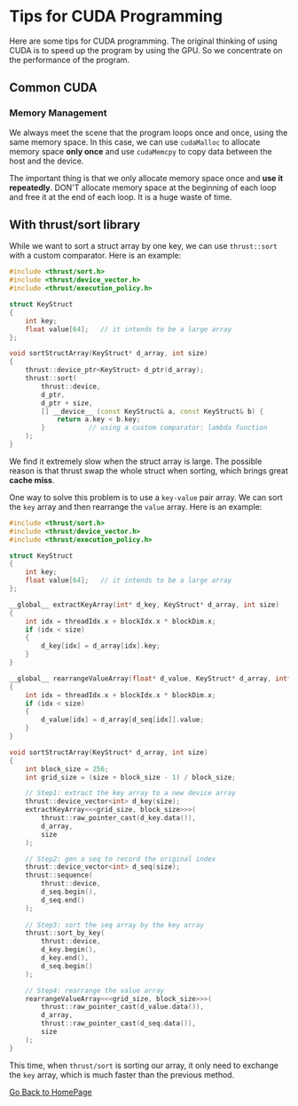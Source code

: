 
# Tips for CUDA Programming

Here are some tips for CUDA programming. The original thinking of using CUDA is to speed up the program by using the GPU. So we concentrate on the performance of the program.

## Common CUDA

### Memory Management

We always meet the scene that the program loops once and once, using the same memory space. In this case, we can use `cudaMalloc` to allocate memory space **only once** and use `cudaMemcpy` to copy data between the host and the device. 

The important thing is that we only allocate memory space once and **use it repeatedly**. DON'T allocate memory space at the beginning of each loop and free it at the end of each loop. It is a huge waste of time.

## With thrust/sort library

While we want to sort a struct array by one key, we can use `thrust::sort` with a custom comparator. Here is an example:

```cpp
#include <thrust/sort.h>
#include <thrust/device_vector.h>
#include <thrust/execution_policy.h>

struct KeyStruct 
{
    int key;
    float value[64];   // it intends to be a large array
};

void sortStructArray(KeyStruct* d_array, int size) 
{
    thrust::device_ptr<KeyStruct> d_ptr(d_array);
    thrust::sort(
        thrust::device, 
        d_ptr, 
        d_ptr + size, 
        [] __device__ (const KeyStruct& a, const KeyStruct& b) {
            return a.key < b.key;
        }           // using a custom comparator: lambda function
    );             
}
```

We find it extremely slow when the struct array is large. The possible reason is that thrust swap the whole struct when sorting, which brings great **cache miss**.


One way to solve this problem is to use a `key-value` pair array. We can sort the `key` array and then rearrange the `value` array. Here is an example:

```cpp
#include <thrust/sort.h>
#include <thrust/device_vector.h>
#include <thrust/execution_policy.h>

struct KeyStruct 
{
    int key;
    float value[64];   // it intends to be a large array
};

__global__ extractKeyArray(int* d_key, KeyStruct* d_array, int size)
{
    int idx = threadIdx.x + blockIdx.x * blockDim.x;
    if (idx < size)
    {
        d_key[idx] = d_array[idx].key;
    }
}

__global__ rearrangeValueArray(float* d_value, KeyStruct* d_array, int* d_seq, int size)
{
    int idx = threadIdx.x + blockIdx.x * blockDim.x;
    if (idx < size)
    {
        d_value[idx] = d_array[d_seq[idx]].value;
    }
}

void sortStructArray(KeyStruct* d_array, int size) 
{   
    int block_size = 256;
    int grid_size = (size + block_size - 1) / block_size;

    // Step1: extract the key array to a new device array
    thrust::device_vector<int> d_key(size);
    extractKeyArray<<<grid_size, block_size>>>(
        thrust::raw_pointer_cast(d_key.data()),
        d_array, 
        size
    );

    // Step2: gen a seq to record the original index
    thrust::device_vector<int> d_seq(size);
    thrust::sequence(
        thrust::device, 
        d_seq.begin(), 
        d_seq.end()
    );
    
    // Step3: sort the seq array by the key array
    thrust::sort_by_key(
        thrust::device, 
        d_key.begin(), 
        d_key.end(), 
        d_seq.begin()
    );

    // Step4: rearrange the value array
    rearrangeValueArray<<<grid_size, block_size>>>(
        thrust::raw_pointer_cast(d_value.data()),
        d_array, 
        thrust::raw_pointer_cast(d_seq.data()),
        size
    );
}
```

This time, when `thrust/sort` is sorting our array, it only need to exchange the `key` array, which is much faster than the previous method.


[Go Back to HomePage](../../index.md)
